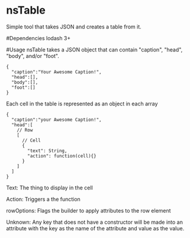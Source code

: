 # nsTable
Simple tool that takes JSON and creates a table from it.

#Dependencies
lodash 3+

#Usage
nsTable takes a JSON object that can contain "caption", "head", "body", and/or "foot".

```
{  
  "caption":"Your Awesome Caption!",
  "head":[],
  "body":[],
  "foot":[]
}
```

Each cell in the table is represented as an object in each array

```
{  
  "caption":"your Awesome Caption!",
  "head":[
    // Row
    [
      // Cell
      {
        "text": String,
        "action": function(cell){}
      }
    ]
  ]
}
```

Text: The thing to display in the cell

Action: Triggers a the function

rowOptions: Flags the builder to apply attributes to the row element

Unknown: Any key that does not have a constructor will be made into an attribute with the key as the name of the attribute and value as the value.
